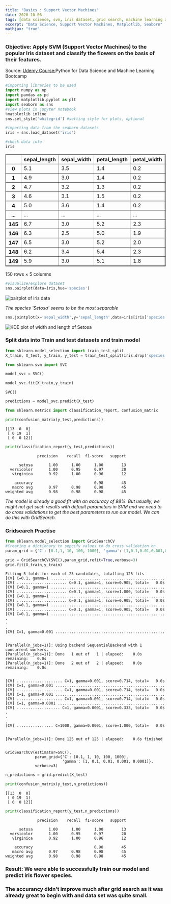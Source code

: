 ```yaml
---
title: "Basics : Support Vector Machines"
date: 2020-10-06
tags: [data science, svm, iris dataset, grid search, machine learning algorithms]
excerpt: "Data Science, Support Vector Machines, Matplotlib, Seaborn"
mathjax: "true"
---
```



### Objective: Apply SVM (Support Vector Machines) to the popular Iris dataset and classify the flowers on the basis of their features.
Source: [Udemy Course:](https://www.udemy.com/course/python-for-data-science-and-machine-learning-bootcamp/)Python for Data Science and Machine Learning Bootcamp  


```python
#importing libraries to be used
import numpy as np
import pandas as pd
import matplotlib.pyplot as plt
import seaborn as sns
#view plots in jupyter notebook
%matplotlib inline
sns.set_style('whitegrid') #setting style for plots, optional
```


```python
#importing data from the seaborn datasets
iris = sns.load_dataset('iris')
```


```python
#check data info
iris
```




<div>
<style scoped>
    .dataframe tbody tr th:only-of-type {
        vertical-align: middle;
    }

    .dataframe tbody tr th {
        vertical-align: top;
    }

    .dataframe thead th {
        text-align: right;
    }
</style>
<table border="1" class="dataframe">
  <thead>
    <tr style="text-align: right;">
      <th></th>
      <th>sepal_length</th>
      <th>sepal_width</th>
      <th>petal_length</th>
      <th>petal_width</th>
      <th>species</th>
    </tr>
  </thead>
  <tbody>
    <tr>
      <th>0</th>
      <td>5.1</td>
      <td>3.5</td>
      <td>1.4</td>
      <td>0.2</td>
      <td>setosa</td>
    </tr>
    <tr>
      <th>1</th>
      <td>4.9</td>
      <td>3.0</td>
      <td>1.4</td>
      <td>0.2</td>
      <td>setosa</td>
    </tr>
    <tr>
      <th>2</th>
      <td>4.7</td>
      <td>3.2</td>
      <td>1.3</td>
      <td>0.2</td>
      <td>setosa</td>
    </tr>
    <tr>
      <th>3</th>
      <td>4.6</td>
      <td>3.1</td>
      <td>1.5</td>
      <td>0.2</td>
      <td>setosa</td>
    </tr>
    <tr>
      <th>4</th>
      <td>5.0</td>
      <td>3.6</td>
      <td>1.4</td>
      <td>0.2</td>
      <td>setosa</td>
    </tr>
    <tr>
      <th>...</th>
      <td>...</td>
      <td>...</td>
      <td>...</td>
      <td>...</td>
      <td>...</td>
    </tr>
    <tr>
      <th>145</th>
      <td>6.7</td>
      <td>3.0</td>
      <td>5.2</td>
      <td>2.3</td>
      <td>virginica</td>
    </tr>
    <tr>
      <th>146</th>
      <td>6.3</td>
      <td>2.5</td>
      <td>5.0</td>
      <td>1.9</td>
      <td>virginica</td>
    </tr>
    <tr>
      <th>147</th>
      <td>6.5</td>
      <td>3.0</td>
      <td>5.2</td>
      <td>2.0</td>
      <td>virginica</td>
    </tr>
    <tr>
      <th>148</th>
      <td>6.2</td>
      <td>3.4</td>
      <td>5.4</td>
      <td>2.3</td>
      <td>virginica</td>
    </tr>
    <tr>
      <th>149</th>
      <td>5.9</td>
      <td>3.0</td>
      <td>5.1</td>
      <td>1.8</td>
      <td>virginica</td>
    </tr>
  </tbody>
</table>
<p>150 rows × 5 columns</p>
</div>




```python
#visualize/explore dataset
sns.pairplot(data=iris,hue='species')
```

<img src="{{ site.url }}{{ site.baseurl }}/images/SVM/pairplot_svm.png" alt="pairplot of iris data">


_The species 'Setosa' seems to be the most separable_


```python
sns.jointplot(x='sepal_width',y='sepal_length',data=iris[iris['species']=='setosa'],kind='kde',cmap='coolwarm_r')
```


<img src="{{ site.url }}{{ site.baseurl }}/images/SVM/kde_svm.png" alt="KDE plot of width and length of Setosa">

### Split data into Train and test datasets and train model


```python
from sklearn.model_selection import train_test_split
X_train, X_test, y_train, y_test = train_test_split(iris.drop('species',axis=1),iris['species'],test_size=0.3, random_state=101)
```


```python
from sklearn.svm import SVC
```


```python
model_svc = SVC()
```


```python
model_svc.fit(X_train,y_train)
```




    SVC()




```python
predictions = model_svc.predict(X_test)
```


```python
from sklearn.metrics import classification_report, confusion_matrix
```


```python
print(confusion_matrix(y_test,predictions))
```

    [[13  0  0]
     [ 0 19  1]
     [ 0  0 12]]



```python
print(classification_report(y_test,predictions))
```

                  precision    recall  f1-score   support

          setosa       1.00      1.00      1.00        13
      versicolor       1.00      0.95      0.97        20
       virginica       0.92      1.00      0.96        12

        accuracy                           0.98        45
       macro avg       0.97      0.98      0.98        45
    weighted avg       0.98      0.98      0.98        45



_The model is already a good fit with an accuracy of 98%. But usually, we might not get such results with default parameters in SVM and we need to do cross validations to get the best parameters to run our model. We can do this with GridSearch._

### Gridsearch Practise


```python
from sklearn.model_selection import GridSearchCV
#Creating a dictionary to sepcify values to do cross validation on
param_grid = {'C': [0.1,1, 10, 100, 1000], 'gamma': [1,0.1,0.01,0.001,0.0001]}
```


```python
grid = GridSearchCV(SVC(),param_grid,refit=True,verbose=3)
grid.fit(X_train,y_train)
```

    Fitting 5 folds for each of 25 candidates, totalling 125 fits
    [CV] C=0.1, gamma=1 ..................................................
    [CV] ...................... C=0.1, gamma=1, score=0.905, total=   0.0s
    [CV] C=0.1, gamma=1 ..................................................
    [CV] ...................... C=0.1, gamma=1, score=1.000, total=   0.0s
    [CV] C=0.1, gamma=1 ..................................................
    [CV] ...................... C=0.1, gamma=1, score=0.905, total=   0.0s
    [CV] C=0.1, gamma=1 ..................................................
    [CV] ...................... C=0.1, gamma=1, score=0.905, total=   0.0s
    [CV] C=0.1, gamma=1 ..................................................
    .
    .
    .
    [CV] C=1, gamma=0.001 ................................................


    [Parallel(n_jobs=1)]: Using backend SequentialBackend with 1 concurrent workers.
    [Parallel(n_jobs=1)]: Done   1 out of   1 | elapsed:    0.0s remaining:    0.0s
    [Parallel(n_jobs=1)]: Done   2 out of   2 | elapsed:    0.0s remaining:    0.0s


    [CV] .................... C=1, gamma=0.001, score=0.714, total=   0.0s
    [CV] C=1, gamma=0.001 ................................................
    [CV] .................... C=1, gamma=0.001, score=0.714, total=   0.0s
    [CV] C=1, gamma=0.001 ................................................
    [CV] .................... C=1, gamma=0.001, score=0.714, total=   0.0s
    [CV] C=1, gamma=0.0001 ...............................................
    [CV] ................... C=1, gamma=0.0001, score=0.333, total=   0.0s
    .
    .
    .
    [CV] ................ C=1000, gamma=0.0001, score=1.000, total=   0.0s


    [Parallel(n_jobs=1)]: Done 125 out of 125 | elapsed:    0.6s finished


    GridSearchCV(estimator=SVC(),
                 param_grid={'C': [0.1, 1, 10, 100, 1000],
                             'gamma': [1, 0.1, 0.01, 0.001, 0.0001]},
                 verbose=3)


```python
n_predictions = grid.predict(X_test)
```


```python
print(confusion_matrix(y_test,n_predictions))
```

    [[13  0  0]
     [ 0 19  1]
     [ 0  0 12]]



```python
print(classification_report(y_test,n_predictions))
```

                  precision    recall  f1-score   support

          setosa       1.00      1.00      1.00        13
      versicolor       1.00      0.95      0.97        20
       virginica       0.92      1.00      0.96        12

        accuracy                           0.98        45
       macro avg       0.97      0.98      0.98        45
    weighted avg       0.98      0.98      0.98        45



### Result: We were able to successfully train our model and predict iris flower species.  
### The accurancy didn't improve much after grid search as it was already great to begin with and data set was quite small.
